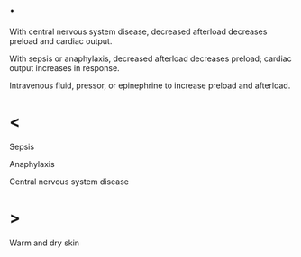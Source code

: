 # .

With central nervous system disease, decreased afterload decreases preload and cardiac output.

With sepsis or anaphylaxis, decreased afterload decreases preload; cardiac output increases in response.

Intravenous fluid, pressor, or epinephrine to increase preload and afterload.

# <

Sepsis

Anaphylaxis

Central nervous system disease

# >

Warm and dry skin
